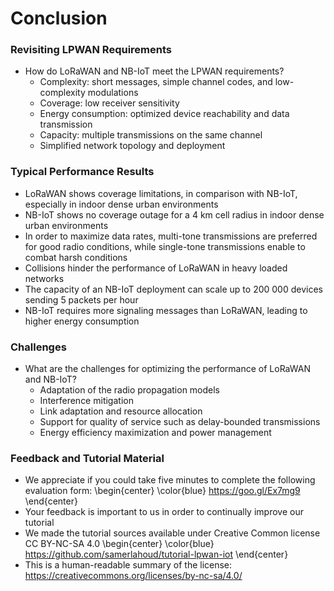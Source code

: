 # Conclusion
### Revisiting LPWAN Requirements
- How do LoRaWAN and NB-IoT meet the LPWAN requirements?
    - Complexity: short messages, simple channel codes, and low-complexity modulations
    - Coverage: low receiver sensitivity
    - Energy consumption: optimized device reachability and data transmission
    - Capacity: multiple transmissions on the same channel
    - Simplified network topology and deployment

### Typical Performance Results
- LoRaWAN shows coverage limitations, in comparison with NB-IoT, especially in indoor dense urban environments
- NB-IoT shows no coverage outage for a 4 km cell radius in indoor dense urban environments
- In order to maximize data rates, multi-tone transmissions are preferred for good radio conditions, while single-tone transmissions enable to combat harsh conditions
- Collisions hinder the performance of LoRaWAN in heavy loaded networks
- The capacity of an NB-IoT deployment can scale up to 200 000 devices sending 5 packets per hour
- NB-IoT requires more signaling messages than LoRaWAN, leading to higher energy consumption

### Challenges
- What are the challenges for optimizing the performance of LoRaWAN and NB-IoT?
    - Adaptation of the radio propagation models
    - Interference mitigation
    - Link adaptation and resource allocation
    - Support for quality of service such as delay-bounded transmissions
    - Energy efficiency maximization and power management

### Feedback and Tutorial Material
- We appreciate if you could take five minutes to complete the following evaluation form:
\begin{center}
\color{blue}
https://goo.gl/Ex7mg9
\end{center}
- Your feedback is important to us in order to continually improve our tutorial
- We made the tutorial sources available under Creative Common license CC BY-NC-SA 4.0
\begin{center}
\color{blue}
https://github.com/samerlahoud/tutorial-lpwan-iot
\end{center}
- This is a human-readable summary of the license: https://creativecommons.org/licenses/by-nc-sa/4.0/
